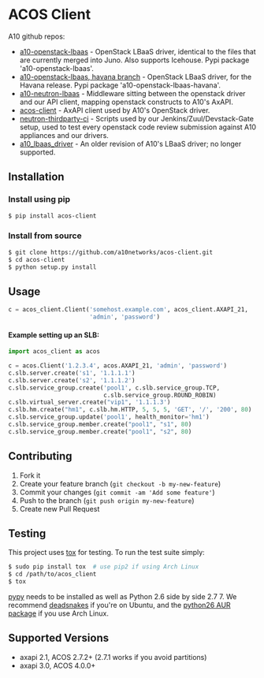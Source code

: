 # ACOS Client

A10 github repos:

- [a10-openstack-lbaas](https://github.com/a10networks/a10-openstack-lbaas) - OpenStack LBaaS driver, 
identical to the files that are currently merged into Juno.  Also supports Icehouse.  Pypi package 
'a10-openstack-lbaas'.
- [a10-openstack-lbaas, havana branch](https://github.com/a10networks/a10-openstack-lbaas/tree/havana) - OpenStack 
LBaaS driver, for the Havana release.  Pypi package 'a10-openstack-lbaas-havana'.
- [a10-neutron-lbaas](https://github.com/a10networks/a10-neutron-lbaas) - Middleware sitting between the 
openstack driver and our API client, mapping openstack constructs to A10's AxAPI.
- [acos-client](https://github.com/a10networks/acos-client) - AxAPI client used by A10's OpenStack driver.
- [neutron-thirdparty-ci](https://github.com/a10networks/neutron-thirdparty-ci) - Scripts used by 
our Jenkins/Zuul/Devstack-Gate setup, used to test every openstack code review submission against 
A10 appliances and our drivers.
- [a10_lbaas_driver](https://github.com/a10networks/a10_lbaas_driver) - An older revision of A10's 
LBaaS driver; no longer supported.

## Installation

### Install using pip

```sh
$ pip install acos-client
```

### Install from source

```sh
$ git clone https://github.com/a10networks/acos-client.git
$ cd acos-client
$ python setup.py install
```

## Usage

```python
c = acos_client.Client('somehost.example.com', acos_client.AXAPI_21,
                       'admin', 'password')
```

#### Example setting up an SLB:

```python
import acos_client as acos

c = acos.Client('1.2.3.4', acos.AXAPI_21, 'admin', 'password')
c.slb.server.create('s1', '1.1.1.1')
c.slb.server.create('s2', '1.1.1.2')
c.slb.service_group.create('pool1', c.slb.service_group.TCP,
                           c.slb.service_group.ROUND_ROBIN)
c.slb.virtual_server.create("vip1", '1.1.1.3')
c.slb.hm.create("hm1", c.slb.hm.HTTP, 5, 5, 5, 'GET', '/', '200', 80)
c.slb.service_group.update('pool1', health_monitor='hm1')
c.slb.service_group.member.create("pool1", "s1", 80)
c.slb.service_group.member.create("pool1", "s2", 80)
```

## Contributing

1. Fork it
2. Create your feature branch (`git checkout -b my-new-feature`)
3. Commit your changes (`git commit -am 'Add some feature'`)
4. Push to the branch (`git push origin my-new-feature`)
5. Create new Pull Request

## Testing

This project uses [tox](https://pypi.python.org/pypi/tox) for testing. To run
the test suite simply:

```sh
$ sudo pip install tox  # use pip2 if using Arch Linux
$ cd /path/to/acos_client
$ tox
```

[pypy](http://pypy.org/index.html) needs to be installed as well as Python 2.6
side by side 2.7 7. We recommend
[deadsnakes](http://coreygoldberg.blogspot.com/2013/10/deadsnakes-using-old-versions-of-python.html)
if you're on Ubuntu, and the [python26 AUR
package](https://aur.archlinux.org/packages/python26/) if you use Arch Linux.

## Supported Versions

  * axapi 2.1, ACOS 2.7.2+ (2.7.1 works if you avoid partitions)
  * axapi 3.0, ACOS 4.0.0+

